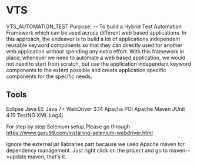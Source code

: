 # VTS
VTS_AUTOMATION_TEST
Purpose:
-- To build a Hybrid Test Automation Framework which can be used across different web based applications. In this approach, the endeavor is to build a lot of applications independent reusable keyword components so that they can directly used for another web application without spending any extra effort. With this framework in place, whenever we need to automate a web based application, we would not need to start from scratch, but use the application independent keyword components to the extent possible and create application specific components for the specific needs.

Tools
--
Eclipse Java EE
Java 7+
WebDriver 3.14
Apacha POI
Apache Maven
JUnit 4.10
TestNG
XML
Log4j

For step by step Selenium setup,Please go through
https://www.guru99.com/installing-selenium-webdriver.html

Ignore the external jar liabraries part because we used Apache maven for dependency management.
Just right click on the project and go to maven-->update maven, that's it.
